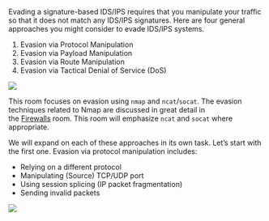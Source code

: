 
Evading a signature-based IDS/IPS requires that you manipulate your traffic so that it does not match any IDS/IPS signatures. Here are four general approaches you might consider to evade IDS/IPS systems.

1. Evasion via Protocol Manipulation
2. Evasion via Payload Manipulation
3. Evasion via Route Manipulation
4. Evasion via Tactical Denial of Service (DoS)

![](https://tryhackme-images.s3.amazonaws.com/user-uploads/5f04259cf9bf5b57aed2c476/room-content/3c82c010e4fe88cefb53991fd58c762a.png)


This room focuses on evasion using `nmap` and `ncat`/`socat`. The evasion techniques related to Nmap are discussed in great detail in the [Firewalls](https://tryhackme.com/room/redteamfirewalls) room. This room will emphasize `ncat` and `socat` where appropriate.

We will expand on each of these approaches in its own task. Let’s start with the first one. Evasion via protocol manipulation includes:

- Relying on a different protocol
- Manipulating (Source) TCP/UDP port
- Using session splicing (IP packet fragmentation)
- Sending invalid packets

![](https://tryhackme-images.s3.amazonaws.com/user-uploads/5f04259cf9bf5b57aed2c476/room-content/dba39db8e9ffe2adeae19a57e8fb01dd.png)

